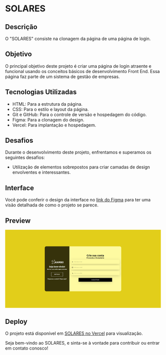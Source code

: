 # SOLARES

## Descrição

O "SOLARES" consiste na clonagem da página de uma página de login.

## Objetivo

O principal objetivo deste projeto é criar uma página de login atraente e funcional usando os conceitos básicos de desenvolvimento Front End. Essa página faz parte de um sistema de gestão de empresas.

## Tecnologias Utilizadas

- HTML: Para a estrutura da página.
- CSS: Para o estilo e layout da página.
- Git e GitHub: Para o controle de versão e hospedagem do código.
- Figma: Para a clonagem do design.
- Vercel: Para implantação e hospedagem.

## Desafios

Durante o desenvolvimento deste projeto, enfrentamos e superamos os seguintes desafios:

- Utilização de elementos sobrepostos para criar camadas de design envolventes e interessantes.

## Interface

Você pode conferir o design da interface no [link do Figma](https://www.figma.com/community/file/1068313361427172435/formulario-de-registro) para ter uma visão detalhada de como o projeto se parece.

## Preview
![Captura de Tela do Sistok](https://github.com/jmbraz/SOLARES/raw/main/Captura-SOLARES.png)

## Deploy

O projeto está disponível em [SOLARES no Vercel](https://solares-six.vercel.app/) para visualização.

Seja bem-vindo ao SOLARES, e sinta-se à vontade para contribuir ou entrar em contato conosco!


